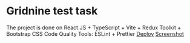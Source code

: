 # Gridnine test task

The project is done on React.JS + TypeScript + Vite + Redux Toolkit + Bootstrap CSS
Code Quality Tools: ESLint + Prettier
[Deploy]()
[Screenshot](https://github.com/Mali-zi/gridnine/blob/master/public/screenshot.JPG)